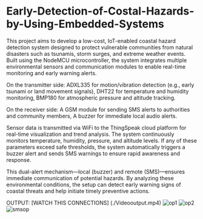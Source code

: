 # Early-Detection-of-Costal-Hazards-by-Using-Embedded-Systems
This project aims to develop a low-cost, IoT-enabled coastal hazard detection system designed to protect vulnerable communities from natural disasters such as tsunamis, storm surges, and extreme weather events. Built using the NodeMCU microcontroller, the system integrates multiple environmental sensors and communication modules to enable real-time monitoring and early warning alerts.

On the transmitter side:
                        ADXL335 for motion/vibration detection (e.g., early tsunami or land movement signals),
                        DHT22 for temperature and humidity monitoring,
                        BMP180 for atmospheric pressure and altitude tracking.

On the receiver side:
                    A GSM module for sending SMS alerts to authorities and community members,
                    A buzzer for immediate local audio alerts.
                                  
Sensor data is transmitted via WiFi to the ThingSpeak cloud platform for real-time visualization and trend analysis. The system continuously monitors temperature, humidity, pressure, and altitude levels. If any of these parameters exceed safe thresholds, the system automatically triggers a buzzer alert and sends SMS warnings to ensure rapid awareness and response.

This dual-alert mechanism—local (buzzer) and remote (SMS)—ensures immediate communication of potential hazards. By analyzing these environmental conditions, the setup can detect early warning signs of coastal threats and help initiate timely preventive actions.


OUTPUT:
[WATCH THIS CONNECTIONS] (./Videooutput.mp4)
![op1](https://github.com/user-attachments/assets/10ca62cd-6b77-4465-b62f-d3ce1080e44c)
![op2](https://github.com/user-attachments/assets/2b0f27d3-4512-479a-a40d-955eb82ab29d)
![smsop](https://github.com/user-attachments/assets/3c61bef9-d6e2-4a73-a348-54048bb0a354)


